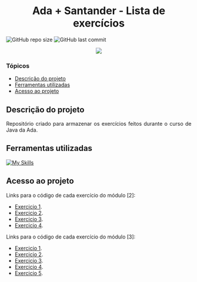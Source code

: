 # <h1 align="center"> Ada + Santander - Lista de exercícios </h1>
![GitHub repo size](https://img.shields.io/github/repo-size/PedroQueiroz1/Ada_Santander?style=plastic)
![GitHub last commit](https://img.shields.io/github/last-commit/PedroQueiroz1/Ada_Santander?style=plastic)

<p align="center">
   <img src="http://img.shields.io/static/v1?label=STATUS&message=EM%20DESENVOLVIMENTO&color=RED&style=for-the-badge" #vitrinedev/>
</p>

### Tópicos 

- [Descrição do projeto](#descrição-do-projeto)
- [Ferramentas utilizadas](#ferramentas-utilizadas)
- [Acesso ao projeto](#acesso-ao-projeto)

## Descrição do projeto 

<p align="justify">
   Repositório criado para armazenar os exercícios feitos durante o curso de Java da Ada.
 
## Ferramentas utilizadas
[![My Skills](https://skillicons.dev/icons?i=java)](https://skillicons.dev)

## Acesso ao projeto

Links para o código de cada exercício do módulo [2]:
- [Exercicio 1](https://github.com/PedroQueiroz1/Ada_Santander/tree/main/src/main/java/br/com/ada/modulodois/exercicioum).
- [Exercicio 2](https://github.com/PedroQueiroz1/Ada_Santander/tree/main/src/main/java/br/com/ada/modulodois/exerciciodois).
- [Exercicio 3](https://github.com/PedroQueiroz1/Ada_Santander/tree/main/src/main/java/br/com/ada/modulodois/exerciciotres).
- [Exercicio 4](https://github.com/PedroQueiroz1/Ada_Santander/tree/main/src/main/java/br/com/ada/modulodois/exercicioquatro).

Links para o código de cada exercício do módulo [3]:
- [Exercicio 1](https://github.com/PedroQueiroz1/Ada_Santander/tree/main/src/main/java/br/com/ada/modulotres/exercicioum).
- [Exercicio 2](https://github.com/PedroQueiroz1/Ada_Santander/tree/main/src/main/java/br/com/ada/modulotres/exerciciodois).
- [Exercicio 3](https://github.com/PedroQueiroz1/Ada_Santander/tree/main/src/main/java/br/com/ada/modulotres/exerciciotres).
- [Exercicio 4](https://github.com/PedroQueiroz1/Ada_Santander/tree/main/src/main/java/br/com/ada/modulotres/exercicioquatro).
- [Exercicio 5](https://github.com/PedroQueiroz1/Ada_Santander/tree/main/src/main/java/br/com/ada/modulotres/exerciciocinco).


